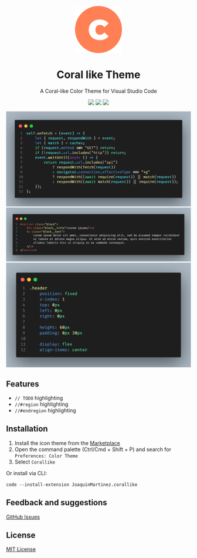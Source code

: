 <div align="center">

<img src="https://raw.githubusercontent.com/joaquinuriel/coral-theme/master/static/logo.png" width="128" />

# Coral like Theme

A Coral-like Color Theme for Visual Studio Code

<p>
<img src="https://vsmarketplacebadge.apphb.com/version-short/joaquinmartinez.corallike.svg"></img>
<img src="https://vsmarketplacebadge.apphb.com/downloads/joaquinmartinez.corallike.svg"></img>
<img src="https://vsmarketplacebadge.apphb.com/rating-star/joaquinmartinez.corallike.svg"></img>
</p>
<!-- https://vsmarketplacebadge.apphb.com/version/joaquinmartinez.corallike.svg -->

![screenshot](https://raw.githubusercontent.com/joaquinuriel/coral-theme/master/static/code.png)
![screenshot](https://raw.githubusercontent.com/joaquinuriel/coral-theme/master/static/html.png)
![screenshot](https://raw.githubusercontent.com/joaquinuriel/coral-theme/master/static/sass.png)

</div>

## Features

- `// TODO` highlighting
- `//#region` highlighting
- `//#endregion` highlighting

## Installation

1. Install the icon theme from the [Marketplace](https://marketplace.visualstudio.com/items?itemName=JoaquinMartinez.corallike)
2. Open the command palette (Ctrl/Cmd + Shift + P) and search for `Preferences: Color Theme`
3. Select `Corallike`

Or install via CLI:

```
code --install-extension JoaquinMartinez.corallike
```

## Feedback and suggestions

[GitHub Issues](https://github.com/Joaquinuriel/coral-theme/issues)

## License

[MIT License](LICENSE)
